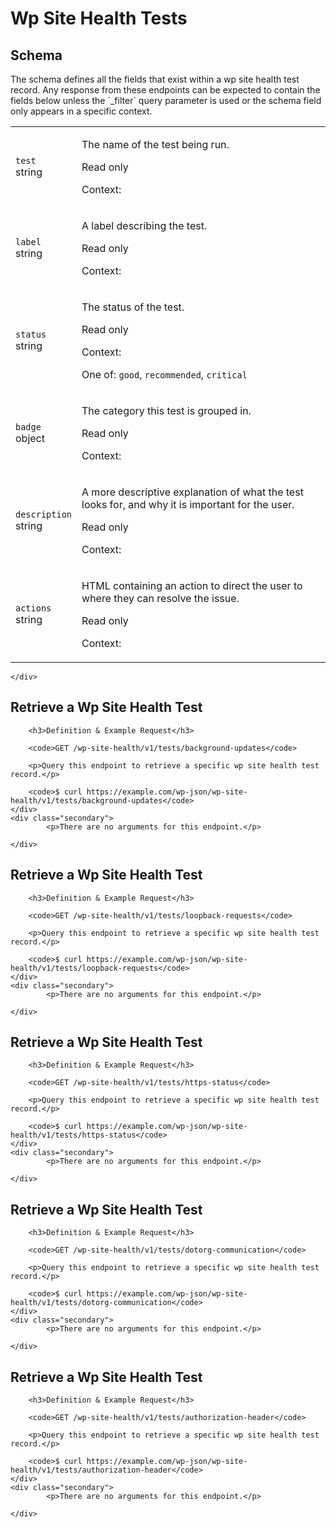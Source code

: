 ---
---

# Wp Site Health Tests

<section class="route">
	<div class="primary">
		<h2>Schema</h2>
<p>The schema defines all the fields that exist within a wp site health test record. Any response from these endpoints can be expected to contain the fields below unless the `_filter` query parameter is used or the schema field only appears in a specific context.</p>
<table class="attributes">
			<tr id="schema-test">
			<td>
				<code>test</code><br />
				<span class="type">
					string				</span>
			</td>
			<td>
				<p>The name of the test being run.</p>
									<p class="read-only">Read only</p>
								<p class="context">Context: <code></code></p>
							</td>
		</tr>
			<tr id="schema-label">
			<td>
				<code>label</code><br />
				<span class="type">
					string				</span>
			</td>
			<td>
				<p>A label describing the test.</p>
									<p class="read-only">Read only</p>
								<p class="context">Context: <code></code></p>
							</td>
		</tr>
			<tr id="schema-status">
			<td>
				<code>status</code><br />
				<span class="type">
					string				</span>
			</td>
			<td>
				<p>The status of the test.</p>
									<p class="read-only">Read only</p>
								<p class="context">Context: <code></code></p>
									<p>One of: <code>good</code>, <code>recommended</code>, <code>critical</code></p>
							</td>
		</tr>
			<tr id="schema-badge">
			<td>
				<code>badge</code><br />
				<span class="type">
					object				</span>
			</td>
			<td>
				<p>The category this test is grouped in.</p>
									<p class="read-only">Read only</p>
								<p class="context">Context: <code></code></p>
							</td>
		</tr>
			<tr id="schema-description">
			<td>
				<code>description</code><br />
				<span class="type">
					string				</span>
			</td>
			<td>
				<p>A more descriptive explanation of what the test looks for, and why it is important for the user.</p>
									<p class="read-only">Read only</p>
								<p class="context">Context: <code></code></p>
							</td>
		</tr>
			<tr id="schema-actions">
			<td>
				<code>actions</code><br />
				<span class="type">
					string				</span>
			</td>
			<td>
				<p>HTML containing an action to direct the user to where they can resolve the issue.</p>
									<p class="read-only">Read only</p>
								<p class="context">Context: <code></code></p>
							</td>
		</tr>
	</table>

	</div>
</section>

<div><section class="route">
	<div class="primary">
		<h2>Retrieve a Wp Site Health Test</h2>

		<h3>Definition & Example Request</h3>

		<code>GET /wp-site-health/v1/tests/background-updates</code>

		<p>Query this endpoint to retrieve a specific wp site health test record.</p>

		<code>$ curl https://example.com/wp-json/wp-site-health/v1/tests/background-updates</code>
	</div>
	<div class="secondary">
			<p>There are no arguments for this endpoint.</p>

	</div>
</section>
<section class="route">
	<div class="primary">
		<h2>Retrieve a Wp Site Health Test</h2>

		<h3>Definition & Example Request</h3>

		<code>GET /wp-site-health/v1/tests/loopback-requests</code>

		<p>Query this endpoint to retrieve a specific wp site health test record.</p>

		<code>$ curl https://example.com/wp-json/wp-site-health/v1/tests/loopback-requests</code>
	</div>
	<div class="secondary">
			<p>There are no arguments for this endpoint.</p>

	</div>
</section>
<section class="route">
	<div class="primary">
		<h2>Retrieve a Wp Site Health Test</h2>

		<h3>Definition & Example Request</h3>

		<code>GET /wp-site-health/v1/tests/https-status</code>

		<p>Query this endpoint to retrieve a specific wp site health test record.</p>

		<code>$ curl https://example.com/wp-json/wp-site-health/v1/tests/https-status</code>
	</div>
	<div class="secondary">
			<p>There are no arguments for this endpoint.</p>

	</div>
</section>
<section class="route">
	<div class="primary">
		<h2>Retrieve a Wp Site Health Test</h2>

		<h3>Definition & Example Request</h3>

		<code>GET /wp-site-health/v1/tests/dotorg-communication</code>

		<p>Query this endpoint to retrieve a specific wp site health test record.</p>

		<code>$ curl https://example.com/wp-json/wp-site-health/v1/tests/dotorg-communication</code>
	</div>
	<div class="secondary">
			<p>There are no arguments for this endpoint.</p>

	</div>
</section>
<section class="route">
	<div class="primary">
		<h2>Retrieve a Wp Site Health Test</h2>

		<h3>Definition & Example Request</h3>

		<code>GET /wp-site-health/v1/tests/authorization-header</code>

		<p>Query this endpoint to retrieve a specific wp site health test record.</p>

		<code>$ curl https://example.com/wp-json/wp-site-health/v1/tests/authorization-header</code>
	</div>
	<div class="secondary">
			<p>There are no arguments for this endpoint.</p>

	</div>
</section>
</div>
